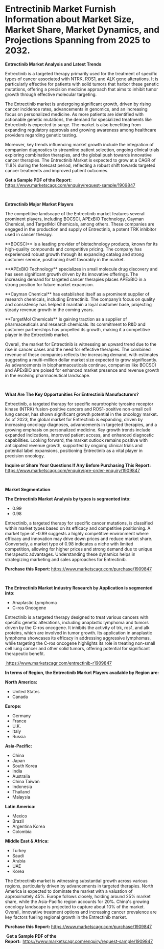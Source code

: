 <p><h1>Entrectinib Market Furnish Information about Market Size, Market Share, Market Dynamics, and Projections Spanning from 2025 to 2032.</h1></p><p><strong>Entrectinib Market Analysis and Latest Trends</strong></p>
<p><p>Entrectinib is a targeted therapy primarily used for the treatment of specific types of cancer associated with NTRK, ROS1, and ALK gene alterations. It is particularly effective for patients with solid tumors that harbor these genetic mutations, offering a precision medicine approach that aims to inhibit tumor growth through effective molecular targeting.</p><p>The Entrectinib market is undergoing significant growth, driven by rising cancer incidence rates, advancements in genomics, and an increasing focus on personalized medicine. As more patients are identified with actionable genetic mutations, the demand for specialized treatments like Entrectinib is expected to surge. The market is also benefiting from expanding regulatory approvals and growing awareness among healthcare providers regarding genetic testing.</p><p>Moreover, key trends influencing market growth include the integration of companion diagnostics to streamline patient selection, ongoing clinical trials exploring combination therapies, and the global push towards innovative cancer therapies. The Entrectinib Market is expected to grow at a CAGR of 11.8% during the forecast period, reflecting a robust shift towards targeted cancer treatments and improved patient outcomes.</p></p>
<p><strong>Get a Sample PDF of the Report:&nbsp;</strong> <a href="https://www.marketscagr.com/enquiry/request-sample/1909847?utm_campaign=3520&utm_medium=2&utm_source=Github&utm_content=ia&utm_term=19042025&utm_id=entrectinib">https://www.marketscagr.com/enquiry/request-sample/1909847</a></p>
<p>&nbsp;</p>
<p><strong>Entrectinib Major Market Players</strong></p>
<p><p>The competitive landscape of the Entrectinib market features several prominent players, including BOCSCI, APExBIO Technology, Cayman Chemical, and TargetMol Chemicals, among others. These companies are engaged in the production and supply of Entrectinib, a potent TRK inhibitor used in cancer therapy.</p><p>**BOCSCI** is a leading provider of biotechnology products, known for its high-quality compounds and competitive pricing. The company has experienced robust growth through its expanding catalog and strong customer service, positioning itself favorably in the market.</p><p>**APExBIO Technology** specializes in small molecule drug discovery and has seen significant growth driven by its innovative offerings. The increasing demand for targeted cancer therapies places APExBIO in a strong position for future market expansion.</p><p>**Cayman Chemical** has established itself as a prominent supplier of research chemicals, including Entrectinib. The company’s focus on quality and consistency has helped it maintain a loyal customer base, projecting steady revenue growth in the coming years.</p><p>**TargetMol Chemicals** is gaining traction as a supplier of pharmaceuticals and research chemicals. Its commitment to R&D and customer partnerships has propelled its growth, making it a competitive player in the Entrectinib market.</p><p>Overall, the market for Entrectinib is witnessing an upward trend due to the rise in cancer cases and the need for effective therapies. The combined revenue of these companies reflects the increasing demand, with estimates suggesting a multi-million dollar market size expected to grow significantly. As advancements in biopharmaceuticals continue, companies like BOCSCI and APExBIO are poised for enhanced market presence and revenue growth in the evolving pharmaceutical landscape.</p></p>
<p>&nbsp;</p>
<p><strong>What Are The Key Opportunities For Entrectinib Manufacturers?</strong></p>
<p><p>Entrectinib, a targeted therapy for specific neurotrophic tyrosine receptor kinase (NTRK) fusion-positive cancers and ROS1-positive non-small cell lung cancer, has shown significant growth potential in the oncology market. As of 2023, the global market for Entrectinib is expanding, driven by increasing oncology diagnoses, advancements in targeted therapies, and a growing emphasis on personalized medicine. Key growth trends include expanded indications, improved patient access, and enhanced diagnostic capabilities. Looking forward, the market outlook remains positive with anticipated revenue growth, supported by ongoing clinical trials and potential label expansions, positioning Entrectinib as a vital player in precision oncology.</p></p>
<p><strong>Inquire or Share Your Questions If Any Before Purchasing This Report:</strong> <a href="https://www.marketscagr.com/enquiry/pre-order-enquiry/1909847?utm_campaign=3520&utm_medium=2&utm_source=Github&utm_content=ia&utm_term=19042025&utm_id=entrectinib">https://www.marketscagr.com/enquiry/pre-order-enquiry/1909847</a></p>
<p>&nbsp;</p>
<p><strong>Market Segmentation</strong></p>
<p><strong>The Entrectinib Market Analysis by types is segmented into:</strong></p>
<p><ul><li>0.99</li><li>0.98</li></ul></p>
<p><p>Entrectinib, a targeted therapy for specific cancer mutations, is classified within market types based on its efficacy and competitive positioning. A market type of -0.99 suggests a highly competitive environment where efficacy and innovation may drive down prices and reduce market share. Conversely, a market type of 0.98 indicates a niche with limited competition, allowing for higher prices and strong demand due to unique therapeutic advantages. Understanding these dynamics helps in strategizing marketing and sales approaches for Entrectinib.</p></p>
<p><strong>Purchase this Report:&nbsp;</strong><a href="https://www.marketscagr.com/purchase/1909847?utm_campaign=3520&utm_medium=2&utm_source=Github&utm_content=ia&utm_term=19042025&utm_id=entrectinib">https://www.marketscagr.com/purchase/1909847</a></p>
<p>&nbsp;</p>
<p><strong>The Entrectinib Market Industry Research by Application is segmented into:</strong></p>
<p><ul><li>Anaplastic Lymphoma</li><li>C-ros Oncogene</li></ul></p>
<p><p>Entrectinib is a targeted therapy designed to treat various cancers with specific genetic alterations, including anaplastic lymphoma and tumors driven by the C-ros oncogene. It inhibits the activity of trk, ros1, and alk proteins, which are involved in tumor growth. Its application in anaplastic lymphoma showcases its efficacy in addressing aggressive lymphomas, while targeting the C-ros oncogene highlights its role in treating non-small cell lung cancer and other solid tumors, offering potential for significant therapeutic benefit.</p></p>
<p><a href="https://www.marketscagr.com/entrectinib-r1909847?utm_campaign=3520&utm_medium=2&utm_source=Github&utm_content=ia&utm_term=19042025&utm_id=entrectinib">&nbsp;https://www.marketscagr.com/entrectinib-r1909847</a></p>
<p><strong>In terms of Region, the Entrectinib Market Players available by Region are:</strong></p>
<p>
    <p> <strong> North America: </strong>
        <ul>
            <li>United States</li>
            <li>Canada</li>
        </ul>
        </p> 
    <p> <strong> Europe: </strong>
        <ul>
            <li>Germany</li>
            <li>France</li>
            <li>U.K.</li>
            <li>Italy</li>
            <li>Russia</li>
        </ul>
        </p> 
    <p> <strong> Asia-Pacific: </strong>
        <ul>
            <li>China</li>
            <li>Japan</li>
            <li>South Korea</li>
            <li>India</li>
            <li>Australia</li>
            <li>China Taiwan</li>
            <li>Indonesia</li>
            <li>Thailand</li>
            <li>Malaysia</li>
        </ul>
        </p> 
    <p> <strong> Latin America: </strong>
        <ul>
            <li>Mexico</li>
            <li>Brazil</li>
            <li>Argentina Korea</li>
            <li>Colombia</li>
        </ul>
        </p> 
    <p> <strong> Middle East & Africa: </strong>
        <ul>
            <li>Turkey</li>
            <li>Saudi</li>
            <li>Arabia</li>
            <li>UAE</li>
            <li>Korea</li>
        </ul>
    </p>
    </p>
<p><p>The Entrectinib market is witnessing substantial growth across various regions, particularly driven by advancements in targeted therapies. North America is expected to dominate the market with a valuation of approximately 45%. Europe follows closely, holding around 25% market share, while the Asia-Pacific region accounts for 20%. China's growing oncology landscape is projected to capture about 10% of the market. Overall, innovative treatment options and increasing cancer prevalence are key factors fueling regional growth in the Entrectinib market.</p></p>
<p><strong>Purchase this Report: </strong><a href="https://www.marketscagr.com/purchase/1909847?utm_campaign=3520&utm_medium=2&utm_source=Github&utm_content=ia&utm_term=19042025&utm_id=entrectinib">https://www.marketscagr.com/purchase/1909847</a></p>
<p>&nbsp;<strong>Get a Sample PDF of the Report:&nbsp;&nbsp;</strong><a href="https://www.marketscagr.com/enquiry/request-sample/1909847?utm_campaign=3520&utm_medium=2&utm_source=Github&utm_content=ia&utm_term=19042025&utm_id=entrectinib">https://www.marketscagr.com/enquiry/request-sample/1909847</a></p>
<p><strong></strong></p>
<p><p></p><p></p><p></p></p>